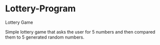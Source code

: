 # Lottery-Program
Lottery Game 

Simple lottery game that asks the user for 5 numbers and then compared them to 5 generated random numbers. 
